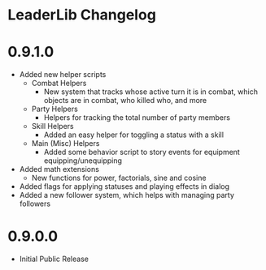 LeaderLib Changelog
=======
# 0.9.1.0
* Added new helper scripts
	* Combat Helpers
		* New system that tracks whose active turn it is in combat, which objects are in combat, who killed who, and more
	* Party Helpers
		* Helpers for tracking the total number of party members
	* Skill Helpers
		* Added an easy helper for toggling a status with a skill
	* Main (Misc) Helpers
		* Added some behavior script to story events for equipment equipping/unequipping
* Added math extensions
	* New functions for power, factorials, sine and cosine
* Added flags for applying statuses and playing effects in dialog
* Added a new follower system, which helps with managing party followers

# 0.9.0.0
* Initial Public Release
